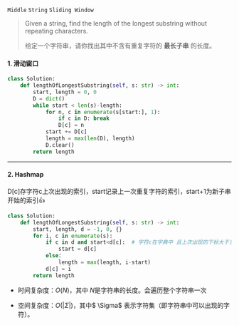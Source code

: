 `Middle`   `String`  `Sliding Window`

> Given a string, find the length of the longest substring without repeating characters.
>
> 给定一个字符串，请你找出其中不含有重复字符的 **最长子串** 的长度。

#### 1. 滑动窗口

```python
class Solution:
    def lengthOfLongestSubstring(self, s: str) -> int:
        start, length = 0, 0
        D = dict()
        while start < len(s)-length:
            for n, c in enumerate(s[start:], 1):
                if c in D: break
                D[c] = n
            start += D[c]
            length = max(len(D), length)
            D.clear()
        return length
```

---

#### 2. Hashmap

D[c]存字符c上次出现的索引，start记录上一次重复字符的索引，start+1为新子串开始的索引:+1:

```python
class Solution:
    def lengthOfLongestSubstring(self, s: str) -> int:
        start, length, d = -1, 0, {}
        for i, c in enumerate(s):
            if c in d and start<d[c]:  # 字符c在字典中 且上次出现的下标大于当前长度的起始下标
                start = d[c]
            else:
                length = max(length, i-start)
            d[c] = i
        return length
```

- 时间复杂度：$O(N)$，其中 $N$是字符串的长度。会遍历整个字符串一次

- 空间复杂度：$O(|\Sigma|)$，其中$ \Sigma$ 表示字符集（即字符串中可以出现的字符）。



